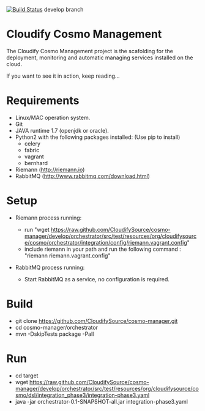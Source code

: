 [![Build Status](https://secure.travis-ci.org/CloudifySource/cosmo-manager.png?branch=develop)](http://travis-ci.org/CloudifySource/cosmo-manager) develop branch

# Cloudify Cosmo Management #

The Cloudify Cosmo Management project is the scafolding for the deployment, monitoring and automatic managing services 
installed on the cloud.


If you want to see it in action, keep reading...

Requirements
============

- Linux/MAC operation system.
- Git
- JAVA runtime 1.7 (openjdk or oracle).
- Python2 with the following packages installed: (Use pip to install)
	- celery
	- fabric
    - vagrant
    - bernhard
- Riemann (http://riemann.io)
- RabbitMQ (http://www.rabbitmq.com/download.html)


Setup
=====

- Riemann process running:	
	- run "wget https://raw.github.com/CloudifySource/cosmo-manager/develop/orchestrator/src/test/resources/org/cloudifysource/cosmo/orchestrator/integration/config/riemann.vagrant.config"
	- include riemann in your path and run the following command : "riemann riemann.vagrant.config"		

- RabbitMQ process running:	
	- Start RabbitMQ as a service, no configuration is required.


Build
=====

- git clone https://github.com/CloudifySource/cosmo-manager.git
- cd cosmo-manager/orchestrator
- mvn -DskipTests package -Pall

Run
===

- cd target
- wget https://raw.github.com/CloudifySource/cosmo-manager/develop/orchestrator/src/test/resources/org/cloudifysource/cosmo/dsl/integration_phase3/integration-phase3.yaml
- java -jar orchestrator-0.1-SNAPSHOT-all.jar integration-phase3.yaml